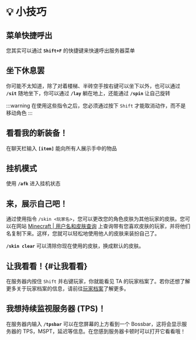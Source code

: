 # 💡 小技巧

## 菜单快捷呼出

您其实可以通过 **`Shift+F`** 的快捷键来快速呼出服务器菜单

## 坐下休息罢

你可能不太知道，除了对着楼梯、半砖空手按右键可以坐下以外，也可以通过 **`/sit`** 随地坐下，你可以通过 **`/lay`** 躺在地上，还能通过 **`/spin`** 让自己旋转

:::warning
在使用这些指令之后，您必须通过按下 `Shift` 才能取消动作，而不是移动角色
:::

## 看看我的新装备！

在聊天栏输入 **`[item]`** 能向所有人展示手中的物品

## 挂机模式

使用 **`/afk`** 进入挂机状态

## 来，展示自己吧！

通过使用指令 `/skin <玩家名>`，您可以更改您的角色皮肤为其他玩家的皮肤。您可以在网站 [Minecraft | 用户名和皮肤查询](https://zh-cn.namemc.com/) 上查询带有您喜欢皮肤的玩家，并将他们名复制下来。这样，您就可以轻松地使用他人的皮肤来装扮自己了。

**`/skin clear`** 可以清除你现在使用的皮肤，换成默认的皮肤。

## 让我看看！{#让我看看}

在服务器内按住 `Shift` 并右键玩家，你就能看见 TA 的玩家档案了。若你还想了解更多关于玩家档案的信息，请前往[玩家档案](/玩法/player-profile)了解更多。

## 我想持续监视服务器 (TPS)！

在服务器内输入 **`/tpsbar`** 可以在您屏幕的上方看到一个 Bossbar，这将会显示服务器的 TPS，MSPT，延迟等信息。在您感到服务器卡顿时可以打开它看看哦！
